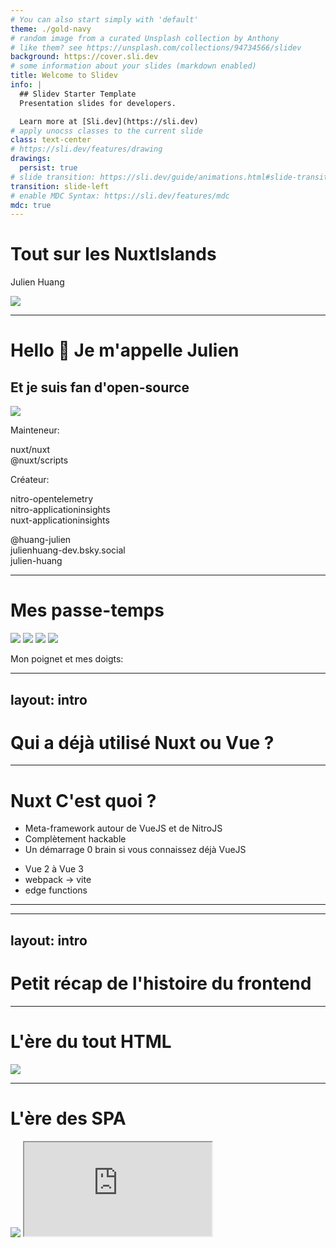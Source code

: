 ```yaml
---
# You can also start simply with 'default'
theme: ./gold-navy
# random image from a curated Unsplash collection by Anthony
# like them? see https://unsplash.com/collections/94734566/slidev
background: https://cover.sli.dev
# some information about your slides (markdown enabled)
title: Welcome to Slidev
info: |
  ## Slidev Starter Template
  Presentation slides for developers.

  Learn more at [Sli.dev](https://sli.dev)
# apply unocss classes to the current slide
class: text-center
# https://sli.dev/features/drawing
drawings:
  persist: true
# slide transition: https://sli.dev/guide/animations.html#slide-transitions
transition: slide-left
# enable MDC Syntax: https://sli.dev/features/mdc
mdc: true
--- 
```


# Tout sur les NuxtIslands
Julien Huang

<img src="/assets/island_scene.svg" />

---

<div class="flex flex-col mx-auto text-center">

# Hello 👋 Je m'appelle Julien

## Et je suis fan d'open-source

   <img v-drag="[36,171,225,225]" src="/assets/pfp.jpg" class="rounded-full" />
 

<div>

Mainteneur:  

nuxt/nuxt  
@nuxt/scripts  

Créateur:  

nitro-opentelemetry  
nitro-applicationinsights  
nuxt-applicationinsights  

</div>

<div>
<logos-github-icon /> @huang-julien
</div>
<div>
<logos-bluesky /> julienhuang-dev.bsky.social
</div>
<div>
<logos-linkedin-icon /> julien-huang
</div>
</div>

---

# Mes passe-temps

<img v-drag="[326,111,338,190]" class="rounded-lg" src="/assets/multitask.jpg" />


<img v-drag="[641,135,385,217,19]" class="rounded-lg" src="/assets/multitask_2.jpg" />


<img v-drag="[16,229,333,187,-12]" class="rounded-lg" src="/assets/music.jpg" />

<img v-drag="[439,356,185,185]" class="rounded-lg" src="/assets/my_wrist.jpg" />

<p v-drag="[417,306,318,24]">Mon poignet et mes doigts:</p>


---
layout: intro
---

# Qui a déjà utilisé Nuxt ou Vue ?

---

# Nuxt <logos-nuxt-icon /> C'est quoi ?

- Meta-framework autour de VueJS et de NitroJS
- Complètement hackable
- Un démarrage 0 brain si vous connaissez déjà VueJS

<NuxtTimeline v-click class="my-10 mx-auto" />

<v-clicks>
 
<v-drag-arrow pos="232,379,165,-134"/>


- Vue 2 à Vue 3
- webpack -> vite
- edge functions

</v-clicks>

---

<Suspense>
  <Nuxters />
</Suspense>

---
layout: intro
---

# Petit récap de l'histoire du frontend

---

# L'ère du tout HTML

<img class="w-100 mx-auto rounded-xl" src="/assets/yeet_html.png" />
 
---

# L'ère des SPA

<div class="grid grid-cols-2">

<img  class="w-100 mx-auto rounded-xl" src="/assets/frameworks-everywhere.jpg"  />

<iframe class="w-full h-full" src="https://dayssincelastjavascriptframework.com/" />

</div>

---

# Les meta-frameworks

<img class="w-100 mx-auto rounded-xl" src="/assets/meta_framework.jpg"  />

---

# Les meta-framework à hydratation

<img src="/assets/hydration.jpg" class="rounded-lg" />

---

<HydrationConcept />

---

# AstroJS et l'architecture en îlot

<img class="w-100 mx-auto rounded-xl" src="/assets/island-house.jpg" />


---
clicks: 1
---

<AstroIsland />

---

# NextJS et les server components

```json
1:"$Sreact.fragment"
2:I[28072,[],""]
3:I[83838,[],""]
4:I[77985,["3512","static/chunks/3512-48f4639ad2744d13.js?dpl=dpl_2sDfm4YVQxQFYpjhGbD23kv1rdXu","7702","static/chunks/7702-0a70c8ef2997ed32.js?dpl=dpl_2sDfm4YVQxQFYpjhGbD23kv1rdXu","6364","static/chunks/6364-7a1638a5902aea7a.js?dpl=dpl_2sDfm4YVQxQFYpjhGbD23kv1rdXu","4037","static/chunks/4037-f2121c39603eb045.js?dpl=dpl_2sDfm4YVQxQFYpjhGbD23kv1rdXu","9212","static/chunks/9212-6e2677aa3d051e46.js?dpl=dpl_2sDfm4YVQxQFYpjhGbD23kv1rdXu","4043","static/chunks/4043-aed29ce15cbdd3cb.js?dpl=dpl_2sDfm4YVQxQFYpjhGbD23kv1rdXu","4063","static/chunks/4063-187d514e73165dd9.js?dpl=dpl_2sDfm4YVQxQFYpjhGbD23kv1rdXu","3225","static/chunks/3225-b66a5534d3147539.js?dpl=dpl_2sDfm4YVQxQFYpjhGbD23kv1rdXu","3821","static/chunks/3821-92e7121fefeae732.js?dpl=dpl_2sDfm4YVQxQFYpjhGbD23kv1rdXu","8930","static/chunks/8930-0ffde1521bc7d2a7.js?dpl=dpl_2sDfm4YVQxQFYpjhGbD23kv1rdXu","2420","static/chunks/2420-e3a3169d5d8a51bc.js?dpl=dpl_2sDfm4YVQxQFYpjhGbD23kv1rdXu","2827","static/chunks/2827-0d66f58921d6aad7.js?dpl=dpl_2sDfm4YVQxQFYpjhGbD23kv1rdXu","1078","static/chunks/1078-5d0db22043488ff6.js?dpl=dpl_2sDfm4YVQxQFYpjhGbD23kv1rdXu","672","static/chunks/672-50a45730e69fa7b8.js?dpl=dpl_2sDfm4YVQxQFYpjhGbD23kv1rdXu","9062","static/chunks/9062-5878a1aaf4a04cac.js?dpl=dpl_2sDfm4YVQxQFYpjhGbD23kv1rdXu","5604","static/chunks/5604-41d61533581d92c3.js?dpl=dpl_2sDfm4YVQxQFYpjhGbD23kv1rdXu","1080","static/chunks/app/(next-site)/layout-8df3987bf8f782a8.js?dpl=dpl_2sDfm4YVQxQFYpjhGbD23kv1rdXu"],"Analytics"]
5:I[18248,["3512","static/chunks/3512-48f4639ad2744d13.js?dpl=dpl_2sDfm4YVQxQFYpjhGbD23kv1rdXu","7702","static/chunks/7702-0a70c8ef2997ed32.js?dpl=dpl_2sDfm4YVQxQFYpjhGbD23kv1rdXu","6364","static/chunks/6364-7a1638a5902aea7a.js?dpl=dpl_2sDfm4YVQxQFYpjhGbD23kv1rdXu","4037","static/chunks/4037-f2121c39603eb045.js?dpl=dpl_2sDfm4YVQxQFYpjhGbD23kv1rdXu","9212","static/chunks/9212-6e2677aa3d051e46.js?dpl=dpl_2sDfm4YVQxQFYpjhGbD23kv1rdXu","4043","static/chunks/4043-aed29ce15cbdd3cb.js?dpl=dpl_2sDfm4YVQxQFYpjhGbD23kv1rdXu","4063","static/chunks/4063-187d514e73165dd9.js?dpl=dpl_2sDfm4YVQxQFYpjhGbD23kv1rdXu","3225","static/chunks/3225-b66a5534d3147539.js?dpl=dpl_2sDfm4YVQxQFYpjhGbD23kv1rdXu","3821","static/chunks/3821-92e7121fefeae732.js?dpl=dpl_2sDfm4YVQxQFYpjhGbD23kv1rdXu","8930","static/chunks/8930-0ffde1521bc7d2a7.js?dpl=dpl_2sDfm4YVQxQFYpjhGbD23kv1rdXu","2420","static/chunks/2420-e3a3169d5d8a51bc.js?dpl=dpl_2sDfm4YVQxQFYpjhGbD23kv1rdXu","2827","static/chunks/2827-0d66f58921d6aad7.js?dpl=dpl_2sDfm4YVQxQFYpjhGbD23kv1rdXu","1078","static/chunks/1078-5d0db22043488ff6.js?dpl=dpl_2sDfm4YVQxQFYpjhGbD23kv1rdXu","672","static/chunks/672-50a45730e69fa7b8.js?dpl=dpl_2sDfm4YVQxQFYpjhGbD23kv1rdXu","9062","static/chunks/9062-5878a1aaf4a04cac.js?dpl=dpl_2sDfm4YVQxQFYpjhGbD23kv1rdXu","5604","static/chunks/5604-41d61533581d92c3.js?dpl=dpl_2sDfm4YVQxQFYpjhGbD23kv1rdXu","1080","static/chunks/app/(next-site)/layout-8df3987bf8f782a8.js?dpl=dpl_2sDfm4YVQxQFYpjhGbD23kv1rdXu"],"PrefetchCrossZoneLinksProvider"]
6:I[85448,["3512","static/chunks/3512-48f4639ad2744d13.js?dpl=dpl_2sDfm4YVQxQFYpjhGbD23kv1rdXu","7702","static/chunks/7702-0a70c8ef2997ed32.js?dpl=dpl_2sDfm4YVQxQFYpjhGbD23kv1rdXu","6364","static/chunks/6364-7a1638a5902aea7a.js?dpl=dpl_2sDfm4YVQxQFYpjhGbD23kv1rdXu","4037","static/chunks/4037-f2121c39603eb045.js?dpl=dpl_2sDfm4YVQxQFYpjhGbD23kv1rdXu","9212","static/chunks/9212-6e2677aa3d051e46.js?dpl=dpl_2sDfm4YVQxQFYpjhGbD23kv1rdXu","4043","static/chunks/4043-aed29ce15cbdd3cb.js?dpl=dpl_2sDfm4YVQxQFYpjhGbD23kv1rdXu","4063","static/chunks/4063-187d514e73165dd9.js?dpl=dpl_2sDfm4YVQxQFYpjhGbD23kv1rdXu","3225","static/chunks/3225-b66a5534d3147539.js?dpl=dpl_2sDfm4YVQxQFYpjhGbD23kv1rdXu","3821","static/chunks/3821-92e7121fefeae732.js?dpl=dpl_2sDfm4YVQxQFYpjhGbD23kv1rdXu","8930","static/chunks/8930-0ffde1521bc7d2a7.js?dpl=dpl_2sDfm4YVQxQFYpjhGbD23kv1rdXu","2420","static/chunks/2420-e3a3169d5d8a51bc.js?dpl=dpl_2sDfm4YVQxQFYpjhGbD23kv1rdXu","2827","static/chunks/2827-0d66f58921d6aad7.js?dpl=dpl_2sDfm4YVQxQFYpjhGbD23kv1rdXu","1078","static/chunks/1078-5d0db22043488ff6.js?dpl=dpl_2sDfm4YVQxQFYpjhGbD23kv1rdXu","672","static/chunks/672-50a45730e69fa7b8.js?dpl=dpl_2sDfm4YVQxQFYpjhGbD23kv1rdXu","9062","static/chunks/9062-5878a1aaf4a04cac.js?dpl=dpl_2sDfm4YVQxQFYpjhGbD23kv1rdXu","5604","static/chunks/5604-41d61533581d92c3.js?dpl=dpl_2sDfm4YVQxQFYpjhGbD23kv1rdXu","1080","static/chunks/app/(next-site)/layout-8df3987bf8f782a8.js?dpl=dpl_2sDfm4YVQxQFYpjhGbD23kv1rdXu"],"Header"]
7:I[95832,["3512","static/chunks/3512-48f4639ad2744d13.js?dpl=dpl_2sDfm4YVQxQFYpjhGbD23kv1rdXu","7702","static/chunks/7702-0a70c8ef2997ed32.js?dpl=dpl_2sDfm4YVQxQFYpjhGbD23kv1rdXu","6364","static/chunks/6364-7a1638a5902aea7a.js?dpl=dpl_2sDfm4YVQxQFYpjhGbD23kv1rdXu","4037","static/chunks/4037-f2121c39603eb045.js?dpl=dpl_2sDfm4YVQxQFYpjhGbD23kv1rdXu","9212","static/chunks/9212-6e2677aa3d051e46.js?dpl=dpl_2sDfm4YVQxQFYpjhGbD23kv1rdXu","4043","static/chunks/4043-aed29ce15cbdd3cb.js?dpl=dpl_2sDfm4YVQxQFYpjhGbD23kv1rdXu","4063","static/chunks/4063-187d514e73165dd9.js?dpl=dpl_2sDfm4YVQxQFYpjhGbD23kv1rdXu","3225","static/chunks/3225-b66a5534d3147539.js?dpl=dpl_2sDfm4YVQxQFYpjhGbD23kv1rdXu","3821","static/chunks/3821-92e7121fefeae732.js?dpl=dpl_2sDfm4YVQxQFYpjhGbD23kv1rdXu","8930","static/chunks/8930-0ffde1521bc7d2a7.js?dpl=dpl_2sDfm4YVQxQFYpjhGbD23kv1rdXu","2420","static/chunks/2420-e3a3169d5d8a51bc.js?dpl=dpl_2sDfm4YVQxQFYpjhGbD23kv1rdXu","2827","static/chunks/2827-0d66f58921d6aad7.js?dpl=dpl_2sDfm4YVQxQFYpjhGbD23kv1rdXu","1078","static/chunks/1078-5d0db22043488ff6.js?dpl=dpl_2sDfm4YVQxQFYpjhGbD23kv1rdXu","672","static/chunks/672-50a45730e69fa7b8.js?dpl=dpl_2sDfm4YVQxQFYpjhGbD23kv1rdXu","9062","static/chunks/9062-5878a1aaf4a04cac.js?dpl=dpl_2sDfm4YVQxQFYpjhGbD23kv1rdXu","5604","static/chunks/5604-41d61533581d92c3.js?dpl=dpl_2sDfm4YVQxQFYpjhGbD23kv1rdXu","1080","static/chunks/app/(next-site)/layout-8df3987bf8f782a8.js?dpl=dpl_2sDfm4YVQxQFYpjhGbD23kv1rdXu"],"Provider"]
8:I[29736,["3512","static/chunks/3512-48f4639ad2744d13.js?dpl=dpl_2sDfm4YVQxQFYpjhGbD23kv1rdXu","7702","static/chunks/7702-0a70c8ef2997ed32.js?dpl=dpl_2sDfm4YVQxQFYpjhGbD23kv1rdXu","6364","static/chunks/6364-7a1638a5902aea7a.js?dpl=dpl_2sDfm4YVQxQFYpjhGbD23kv1rdXu","2219","static/chunks/2219-5610d843b126fd56.js?dpl=dpl_2sDfm4YVQxQFYpjhGbD23kv1rdXu","5071","static/chunks/5071-85efc86d75402ad5.js?dpl=dpl_2sDfm4YVQxQFYpjhGbD23kv1rdXu","9214","static/chunks/9214-531e07eaaa2670c9.js?dpl=dpl_2sDfm4YVQxQFYpjhGbD23kv1rdXu","2827","static/chunks/2827-0d66f58921d6aad7.js?dpl=dpl_2sDfm4YVQxQFYpjhGbD23kv1rdXu","2557","static/chunks/2557-41088a85d9550a18.js?dpl=dpl_2sDfm4YVQxQFYpjhGbD23kv1rdXu","9062","static/chunks/9062-5878a1aaf4a04cac.js?dpl=dpl_2sDfm4YVQxQFYpjhGbD23kv1rdXu","975","static/chunks/app/(next-site)/page-9202f96ffb785a80.js?dpl=dpl_2sDfm4YVQxQFYpjhGbD23kv1rdXu"],"HydrateMeLater"]
9:I[39766,["3512","static/chunks/3512-48f4639ad2744d13.js?dpl=dpl_2sDfm4YVQxQFYpjhGbD23kv1rdXu","7702","static/chunks/7702-0a70c8ef2997ed32.js?dpl=dpl_2sDfm4YVQxQFYpjhGbD23kv1rdXu","6364","static/chunks/6364-7a1638a5902aea7a.js?dpl=dpl_2sDfm4YVQxQFYpjhGbD23kv1rdXu","4037","static/chunks/4037-f2121c39603eb045.js?dpl=dpl_2sDfm4YVQxQFYpjhGbD23kv1rdXu","9212","static/chunks/9212-6e2677aa3d051e46.js?dpl=dpl_2sDfm4YVQxQFYpjhGbD23kv1rdXu","4043","static/chunks/4043-aed29ce15cbdd3cb.js?dpl=dpl_2sDfm4YVQxQFYpjhGbD23kv1rdXu","4063","static/chunks/4063-187d514e73165dd9.js?dpl=dpl_2sDfm4YVQxQFYpjhGbD23kv1rdXu","3225","static/chunks/3225-b66a5534d3147539.js?dpl=dpl_2sDfm4YVQxQFYpjhGbD23kv1rdXu","3821","static/chunks/3821-92e7121fefeae732.js?dpl=dpl_2sDfm4YVQxQFYpjhGbD23kv1rdXu","8930","static/chunks/8930-0ffde1521bc7d2a7.js?dpl=dpl_2sDfm4YVQxQFYpjhGbD23kv1rdXu","2420","static/chunks/2420-e3a3169d5d8a51bc.js?dpl=dpl_2sDfm4YVQxQFYpjhGbD23kv1rdXu","2827","static/chunks/2827-0d66f58921d6aad7.js?dpl=dpl_2sDfm4YVQxQFYpjhGbD23kv1rdXu","1078","static/chunks/1078-5d0db22043488ff6.js?dpl=dpl_2sDfm4YVQxQFYpjhGbD23kv1rdXu","672","static/chunks/672-50a45730e69fa7b8.js?dpl=dpl_2sDfm4YVQxQFYpjhGbD23kv1rdXu","9062","static/chunks/9062-5878a1aaf4a04cac.js?dpl=dpl_2sDfm4YVQxQFYpjhGbD23kv1rdXu","5604","static/chunks/5604-41d61533581d92c3.js?dpl=dpl_2sDfm4YVQxQFYpjhGbD23kv1rdXu","1080","static/chunks/app/(next-site)/layout-8df3987bf8f782a8.js?dpl=dpl_2sDfm4YVQxQFYpjhGbD23kv1rdXu"],"default"]
a:I[37702,["3512","static/chunks/3512-48f4639ad2744d13.js?dpl=dpl_2sDfm4YVQxQFYpjhGbD23kv1rdXu","7702","static/chunks/7702-0a70c8ef2997ed32.js?dpl=dpl_2sDfm4YVQxQFYpjhGbD23kv1rdXu","6364","static/chunks/6364-7a1638a5902aea7a.js?dpl=dpl_2sDfm4YVQxQFYpjhGbD23kv1rdXu","4037","static/chunks/4037-f2121c39603eb045.js?dpl=dpl_2sDfm4YVQxQFYpjhGbD23kv1rdXu","9212","static/chunks/9212-6e2677aa3d051e46.js?dpl=dpl_2sDfm4YVQxQFYpjhGbD23kv1rdXu","6540","static/chunks/6540-1f4950da2692fc19.js?dpl=dpl_2sDfm4YVQxQFYpjhGbD23kv1rdXu","2827","static/chunks/2827-0d66f58921d6aad7.js?dpl=dpl_2sDfm4YVQxQFYpjhGbD23kv1rdXu","2557","static/chunks/2557-41088a85d9550a18.js?dpl=dpl_2sDfm4YVQxQFYpjhGbD23kv1rdXu","1078","static/chunks/1078-5d0db22043488ff6.js?dpl=dpl_2sDfm4YVQxQFYpjhGbD23kv1rdXu","3603","static/chunks/3603-2075a1d0018bb524.js?dpl=dpl_2sDfm4YVQxQFYpjhGbD23kv1rdXu","6532","static/chunks/app/(next-site)/blog/%5Bslug%5D/page-37dc8588f5fb5b99.js?dpl=dpl_2sDfm4YVQxQFYpjhGbD23kv1rdXu"],"Image"]
b:I[18248,["3512","static/chunks/3512-48f4639ad2744d13.js?dpl=dpl_2sDfm4YVQxQFYpjhGbD23kv1rdXu","7702","static/chunks/7702-0a70c8ef2997ed32.js?dpl=dpl_2sDfm4YVQxQFYpjhGbD23kv1rdXu","6364","static/chunks/6364-7a1638a5902aea7a.js?dpl=dpl_2sDfm4YVQxQFYpjhGbD23kv1rdXu","4037","static/chunks/4037-f2121c39603eb045.js?dpl=dpl_2sDfm4YVQxQFYpjhGbD23kv1rdXu","9212","static/chunks/9212-6e2677aa3d051e46.js?dpl=dpl_2sDfm4YVQxQFYpjhGbD23kv1rdXu","4043","static/chunks/4043-aed29ce15cbdd3cb.js?dpl=dpl_2sDfm4YVQxQFYpjhGbD23kv1rdXu","4063","static/chunks/4063-187d514e73165dd9.js?dpl=dpl_2sDfm4YVQxQFYpjhGbD23kv1rdXu","3225","static/chunks/3225-b66a5534d3147539.js?dpl=dpl_2sDfm4YVQxQFYpjhGbD23kv1rdXu","3821","static/chunks/3821-92e7121fefeae732.js?dpl=dpl_2sDfm4YVQxQFYpjhGbD23kv1rdXu","8930","static/chunks/8930-0ffde1521bc7d2a7.js?dpl=dpl_2sDfm4YVQxQFYpjhGbD23kv1rdXu","2420","static/chunks/2420-e3a3169d5d8a51bc.js?dpl=dpl_2sDfm4YVQxQFYpjhGbD23kv1rdXu","2827","static/chunks/2827-0d66f58921d6aad7.js?dpl=dpl_2sDfm4YVQxQFYpjhGbD23kv1rdXu","1078","static/chunks/1078-5d0db22043488ff6.js?dpl=dpl_2sDfm4YVQxQFYpjhGbD23kv1rdXu","672","static/chunks/672-50a45730e69fa7b8.js?dpl=dpl_2sDfm4YVQxQFYpjhGbD23kv1rdXu","9062","static/chunks/9062-5878a1aaf4a04cac.js?dpl=dpl_2sDfm4YVQxQFYpjhGbD23kv1rdXu","5604","static/chunks/5604-41d61533581d92c3.js?dpl=dpl_2sDfm4YVQxQFYpjhGbD23kv1rdXu","1080","static/chunks/app/(next-site)/layout-8df3987bf8f782a8.js?dpl=dpl_2sDfm4YVQxQFYpjhGbD23kv1rdXu"],"Link"]
c:"$Sreact.suspense"
d:I[86965,["3512","static/chunks/3512-48f4639ad2744d13.js?dpl=dpl_2sDfm4YVQxQFYpjhGbD23kv1rdXu","7702","static/chunks/7702-0a70c8ef2997ed32.js?dpl=dpl_2sDfm4YVQxQFYpjhGbD23kv1rdXu","6364","static/chunks/6364-7a1638a5902aea7a.js?dpl=dpl_2sDfm4YVQxQFYpjhGbD23kv1rdXu","4037","static/chunks/4037-f2121c39603eb045.js?dpl=dpl_2sDfm4YVQxQFYpjhGbD23kv1rdXu","9212","static/chunks/9212-6e2677aa3d051e46.js?dpl=dpl_2sDfm4YVQxQFYpjhGbD23kv1rdXu","4043","static/chunks/4043-aed29ce15cbdd3cb.js?dpl=dpl_2sDfm4YVQxQFYpjhGbD23kv1rdXu","4063","static/chunks/4063-187d514e73165dd9.js?dpl=dpl_2sDfm4YVQxQFYpjhGbD23kv1rdXu","3225","static/chunks/3225-b66a5534d3147539.js?dpl=dpl_2sDfm4YVQxQFYpjhGbD23kv1rdXu","3821","static/chunks/3821-92e7121fefeae732.js?dpl=dpl_2sDfm4YVQxQFYpjhGbD23kv1rdXu","8930","static/chunks/8930-0ffde1521bc7d2a7.js?dpl=dpl_2sDfm4YVQxQFYpjhGbD23kv1rdXu","2420","static/chunks/2420-e3a3169d5d8a51bc.js?dpl=dpl_2sDfm4YVQxQFYpjhGbD23kv1rdXu","2827","static/chunks/2827-0d66f58921d6aad7.js?dpl=dpl_2sDfm4YVQxQFYpjhGbD23kv1rdXu","1078","static/chunks/1078-5d0db22043488ff6.js?dpl=dpl_2sDfm4YVQxQFYpjhGbD23kv1rdXu","672","static/chunks/672-50a45730e69fa7b8.js?dpl=dpl_2sDfm4YVQxQFYpjhGbD23kv1rdXu","9062","static/chunks/9062-5878a1aaf4a04cac.js?dpl=dpl_2sDfm4YVQxQFYpjhGbD23kv1rdXu","5604","static/chunks/5604-41d61533581d92c3.js?dpl=dpl_2sDfm4YVQxQFYpjhGbD23kv1rdXu","1080","static/chunks/app/(next-site)/layout-8df3987bf8f782a8.js?dpl=dpl_2sDfm4YVQxQFYpjhGbD23kv1rdXu"],"ExternalFooterLink"]
e:I[84359,["3512","static/chunks/3512-48f4639ad2744d13.js?dpl=dpl_2sDfm4YVQxQFYpjhGbD23kv1rdXu","7702","static/chunks/7702-0a70c8ef2997ed32.js?dpl=dpl_2sDfm4YVQxQFYpjhGbD23kv1rdXu","6364","static/chunks/6364-7a1638a5902aea7a.js?dpl=dpl_2sDfm4YVQxQFYpjhGbD23kv1rdXu","4037","static/chunks/4037-f2121c39603eb045.js?dpl=dpl_2sDfm4YVQxQFYpjhGbD23kv1rdXu","9212","static/chunks/9212-6e2677aa3d051e46.js?dpl=dpl_2sDfm4YVQxQFYpjhGbD23kv1rdXu","4043","static/chunks/4043-aed29ce15cbdd3cb.js?dpl=dpl_2sDfm4YVQxQFYpjhGbD23kv1rdXu","4063","static/chunks/4063-187d514e73165dd9.js?dpl=dpl_2sDfm4YVQxQFYpjhGbD23kv1rdXu","3225","static/chunks/3225-b66a5534d3147539.js?dpl=dpl_2sDfm4YVQxQFYpjhGbD23kv1rdXu","3821","static/chunks/3821-92e7121fefeae732.js?dpl=dpl_2sDfm4YVQxQFYpjhGbD23kv1rdXu","8930","static/chunks/8930-0ffde1521bc7d2a7.js?dpl=dpl_2sDfm4YVQxQFYpjhGbD23kv1rdXu","2420","static/chunks/2420-e3a3169d5d8a51bc.js?dpl=dpl_2sDfm4YVQxQFYpjhGbD23kv1rdXu","2827","static/chunks/2827-0d66f58921d6aad7.js?dpl=dpl_2sDfm4YVQxQFYpjhGbD23kv1rdXu","1078","static/chunks/1078-5d0db22043488ff6.js?dpl=dpl_2sDfm4YVQxQFYpjhGbD23kv1rdXu","672","static/chunks/672-50a45730e69fa7b8.js?dpl=dpl_2sDfm4YVQxQFYpjhGbD23kv1rdXu","9062","static/chunks/9062-5878a1aaf4a04cac.js?dpl=dpl_2sDfm4YVQxQFYpjhGbD23kv1rdXu","5604","static/chunks/5604-41d61533581d92c3.js?dpl=dpl_2sDfm4YVQxQFYpjhGbD23kv1rdXu","1080","static/chunks/app/(next-site)/layout-8df3987bf8f782a8.js?dpl=dpl_2sDfm4YVQxQFYpjhGbD23kv1rdXu"],"NewsletterForm"]
f:I[47872,["3512","static/chunks/3512-48f4639ad2744d13.js?dpl=dpl_2sDfm4YVQxQFYpjhGbD23kv1rdXu","7702","static/chunks/7702-0a70c8ef2997ed32.js?dpl=dpl_2sDfm4YVQxQFYpjhGbD23kv1rdXu","6364","static/chunks/6364-7a1638a5902aea7a.js?dpl=dpl_2sDfm4YVQxQFYpjhGbD23kv1rdXu","4037","static/chunks/4037-f2121c39603eb045.js?dpl=dpl_2sDfm4YVQxQFYpjhGbD23kv1rdXu","9212","static/chunks/9212-6e2677aa3d051e46.js?dpl=dpl_2sDfm4YVQxQFYpjhGbD23kv1rdXu","4043","static/chunks/4043-aed29ce15cbdd3cb.js?dpl=dpl_2sDfm4YVQxQFYpjhGbD23kv1rdXu","4063","static/chunks/4063-187d514e73165dd9.js?dpl=dpl_2sDfm4YVQxQFYpjhGbD23kv1rdXu","3225","static/chunks/3225-b66a5534d3147539.js?dpl=dpl_2sDfm4YVQxQFYpjhGbD23kv1rdXu","3821","static/chunks/3821-92e7121fefeae732.js?dpl=dpl_2sDfm4YVQxQFYpjhGbD23kv1rdXu","8930","static/chunks/8930-0ffde1521bc7d2a7.js?dpl=dpl_2sDfm4YVQxQFYpjhGbD23kv1rdXu","2420","static/chunks/2420-e3a3169d5d8a51bc.js?dpl=dpl_2sDfm4YVQxQFYpjhGbD23kv1rdXu","2827","static/chunks/2827-0d66f58921d6aad7.js?dpl=dpl_2sDfm4YVQxQFYpjhGbD23kv1rdXu","1078","static/chunks/1078-5d0db22043488ff6.js?dpl=dpl_2sDfm4YVQxQFYpjhGbD23kv1rdXu","672","static/chunks/672-50a45730e69fa7b8.js?dpl=dpl_2sDfm4YVQxQFYpjhGbD23kv1rdXu","9062","static/chunks/9062-5878a1aaf4a04cac.js?dpl=dpl_2sDfm4YVQxQFYpjhGbD23kv1rdXu","5604","static/chunks/5604-41d61533581d92c3.js?dpl=dpl_2sDfm4YVQxQFYpjhGbD23kv1rdXu","1080","static/chunks/app/(next-site)/layout-8df3987bf8f782a8.js?dpl=dpl_2sDfm4YVQxQFYpjhGbD23kv1rdXu"],"ThemeSwitcher"]
10:I[73912,["3512","static/chunks/3512-48f4639ad2744d13.js?dpl=dpl_2sDfm4YVQxQFYpjhGbD23kv1rdXu","7702","static/chunks/7702-0a70c8ef2997ed32.js?dpl=dpl_2sDfm4YVQxQFYpjhGbD23kv1rdXu","6364","static/chunks/6364-7a1638a5902aea7a.js?dpl=dpl_2sDfm4YVQxQFYpjhGbD23kv1rdXu","4037","static/chunks/4037-f2121c39603eb045.js?dpl=dpl_2sDfm4YVQxQFYpjhGbD23kv1rdXu","9212","static/chunks/9212-6e2677aa3d051e46.js?dpl=dpl_2sDfm4YVQxQFYpjhGbD23kv1rdXu","4043","static/chunks/4043-aed29ce15cbdd3cb.js?dpl=dpl_2sDfm4YVQxQFYpjhGbD23kv1rdXu","4063","static/chunks/4063-187d514e73165dd9.js?dpl=dpl_2sDfm4YVQxQFYpjhGbD23kv1rdXu","3225","static/chunks/3225-b66a5534d3147539.js?dpl=dpl_2sDfm4YVQxQFYpjhGbD23kv1rdXu","3821","static/chunks/3821-92e7121fefeae732.js?dpl=dpl_2sDfm4YVQxQFYpjhGbD23kv1rdXu","8930","static/chunks/8930-0ffde1521bc7d2a7.js?dpl=dpl_2sDfm4YVQxQFYpjhGbD23kv1rdXu","2420","static/chunks/2420-e3a3169d5d8a51bc.js?dpl=dpl_2sDfm4YVQxQFYpjhGbD23kv1rdXu","2827","static/chunks/2827-0d66f58921d6aad7.js?dpl=dpl_2sDfm4YVQxQFYpjhGbD23kv1rdXu","1078","static/chunks/1078-5d0db22043488ff6.js?dpl=dpl_2sDfm4YVQxQFYpjhGbD23kv1rdXu","672","static/chunks/672-50a45730e69fa7b8.js?dpl=dpl_2sDfm4YVQxQFYpjhGbD23kv1rdXu","9062","static/chunks/9062-5878a1aaf4a04cac.js?dpl=dpl_2sDfm4YVQxQFYpjhGbD23kv1rdXu","5604","static/chunks/5604-41d61533581d92c3.js?dpl=dpl_2sDfm4YVQxQFYpjhGbD23kv1rdXu","1080","static/chunks/app/(next-site)/layout-8df3987bf8f782a8.js?dpl=dpl_2sDfm4YVQxQFYpjhGbD23kv1rdXu"],"Cmdk"]
11:I[13424,["3512","static/chunks/3512-48f4639ad2744d13.js?dpl=dpl_2sDfm4YVQxQFYpjhGbD23kv1rdXu","7702","static/chunks/7702-0a70c8ef2997ed32.js?dpl=dpl_2sDfm4YVQxQFYpjhGbD23kv1rdXu","6364","static/chunks/6364-7a1638a5902aea7a.js?dpl=dpl_2sDfm4YVQxQFYpjhGbD23kv1rdXu","4037","static/chunks/4037-f2121c39603eb045.js?dpl=dpl_2sDfm4YVQxQFYpjhGbD23kv1rdXu","9212","static/chunks/9212-6e2677aa3d051e46.js?dpl=dpl_2sDfm4YVQxQFYpjhGbD23kv1rdXu","4043","static/chunks/4043-aed29ce15cbdd3cb.js?dpl=dpl_2sDfm4YVQxQFYpjhGbD23kv1rdXu","4063","static/chunks/4063-187d514e73165dd9.js?dpl=dpl_2sDfm4YVQxQFYpjhGbD23kv1rdXu","3225","static/chunks/3225-b66a5534d3147539.js?dpl=dpl_2sDfm4YVQxQFYpjhGbD23kv1rdXu","3821","static/chunks/3821-92e7121fefeae732.js?dpl=dpl_2sDfm4YVQxQFYpjhGbD23kv1rdXu","8930","static/chunks/8930-0ffde1521bc7d2a7.js?dpl=dpl_2sDfm4YVQxQFYpjhGbD23kv1rdXu","2420","static/chunks/2420-e3a3169d5d8a51bc.js?dpl=dpl_2sDfm4YVQxQFYpjhGbD23kv1rdXu","2827","static/chunks/2827-0d66f58921d6aad7.js?dpl=dpl_2sDfm4YVQxQFYpjhGbD23kv1rdXu","1078","static/chunks/1078-5d0db22043488ff6.js?dpl=dpl_2sDfm4YVQxQFYpjhGbD23kv1rdXu","672","static/chunks/672-50a45730e69fa7b8.js?dpl=dpl_2sDfm4YVQxQFYpjhGbD23kv1rdXu","9062","static/chunks/9062-5878a1aaf4a04cac.js?dpl=dpl_2sDfm4YVQxQFYpjhGbD23kv1rdXu","5604","static/chunks/5604-41d61533581d92c3.js?dpl=dpl_2sDfm4YVQxQFYpjhGbD23kv1rdXu","1080","static/chunks/app/(next-site)/layout-8df3987bf8f782a8.js?dpl=dpl_2sDfm4YVQxQFYpjhGbD23kv1rdXu"],"TrackPageView"]
```

<!--

content type: x-text/component

-->

---

<Window>

````md magic-move

```tsx
// Server Component
import Expandable from './Expandable';

async function Notes() {
  const notes = await db.notes.getAll();
  return (
    <div>
      {notes.map(note => (
        <Expandable key={note.id}>
          <p note={note} />
        </Expandable>
      ))}
    </div>
  )
}
```

```tsx {*|2}
// Client Component
"use client"

export default function Expandable({children}) {
  const [expanded, setExpanded] = useState(false);
  return (
    <div>
      <button
        onClick={() => setExpanded(!expanded)}
      >
        Toggle
      </button>
      {expanded && children}
    </div>
  )
}
```

````

</Window>
---
layout: intro
---

# Et NuxtJS dans tout ça ?

---

# Les Nuxt Islands

<NuxtIslandsConcept />

---

# Comment utiliser un island ?

```bash
|- components
|  |-- islands
|  |   |-- MyIsland.vue
|  |-- MyServerComponent.server.ts
```

<Spacer />

::window{filename="components/island/YourIsland.vue"}

````md magic-move

```html
<template>
  <div>
    <NuxtIsland name="MyIsland" />
  </div>
</template>
```

```html
<template>
  <div>
    <MyIsland />
  </div>
</template>
```

````

::

---
layout: intro
---

# La différence entre les Islands et les server components avec Nuxt

---

<div class="grid grid-cols-2 mb-10">
<div>

# `NuxtIsland`

- bas niveau
- appelé avec `<NuxtIsland>`
- complètement configurable

</div>
<div>

# Les server components

- Haut niveau
- appelé normalement comme tout autre composant
- les props sont typé

</div>
</div>

::window{filename="/pages/islands.vue"}

````md magic-move

```html
<template>
  <div>
    <NuxtIsland name="ArticleContent" :props="{ name: 'how-to-learn-nuxt' }" lazy />
  </div>
</template>
```
```html
<template>
  <div>
    <ArticleContent name="how-to-learn-nuxt"  />
  </div>
</template>
```

````

::

---
layout: intro
---

# Comment ça marche ?

---

# Endpoint et un composant

- `/__nuxt_island`
  - Créé une application Vue et effectue le rendu d'un composant unique
  - Stringify le rendu et renvoie une réponse JSON
- `NuxtIsland`
  - Reçoit une props `name` et appelle l'endpoint
  - A chaque réponse, `NuxtIsland` effectue le rendu du contenu en statique

<Spacer />
<Spacer />
<Spacer />

<div>
<logos-nuxt-icon />
</div>


---
layout: intro
---

# Avantage des islands sur Nuxt

---

# Une exécution uniquement côté serveur

<div class="mt-auto" />

::window{filename="components/island/YourIsland.vue"}

```ts twoslash
// ---cut-start---
import { useRuntimeConfig, useNuxtApp } from "nuxt/app"
import { setResponseHeader } from "h3"
// ---cut-end---
const { somePrivateKey } = useRuntimeConfig()
const { ssrContext } = useNuxtApp()
setResponseHeader(ssrContext!.event, 'hello', 'LyonJS !')

```

::

---

# 0 javascript envoyé au navigateur

<img src="/assets/islands-chunk.jpg" class="w-1/2 mx-auto" >

---
layout: intro
---

# Statut des features dans les NuxtIslands

---

# Le rendu statique avec les slots

### Statut: stable

::window{filename="nuxt.config.ts"}

```ts twoslash
// ---cut-start---
import { defineNuxtConfig } from "nuxt/config"
// ---cut-end---

export default defineNuxtConfig({
  experimental: {
    // activé par défaut
    componentIslands: true
  }
})
```

::

---

# Charger des composants à l'intérieur des Islands

## (oui, un peu comme sur Astro)

### Statut: experimental

::window{filename="nuxt.config.ts"}

```ts twoslash
// ---cut-start---
import { defineNuxtConfig } from "nuxt/config"
// ---cut-end---
export default defineNuxtConfig({
  experimental: {
    componentIslands: {
      selectiveClient: true
    }
  }
})
```

::

---

# Avoir une page complète en island

### Statut: stable

::window{filename="/pages/[uid].server.vue"}

```html
<template>
  <div>
    <UPageBody prose>
      <ContentRenderer :value="page" />
    </UPageBody>  
  </div>
</template>

<script setup lang="ts">
const { data: page } = await useAsyncData(props.path, () => queryContent(props.path).findOne())
if (!page.value) {
  throw createError({ statusCode: 404, statusMessage: 'Page not found', fatal: true })
}
</script>
```

::

---
layout: intro
---

# Est-ce que c'est le future ? 

---
layout: intro
---

# Merci ! ❤️


<div>
<logos-github-icon /> @huang-julien
</div>
<div>
<logos-bluesky /> julienhuang-dev.bsky.social
</div>
<div>
<logos-linkedin-icon /> julien-huang
</div>

---
